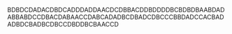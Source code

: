 BDBDCDADACDBDCADDDADDAACDCDBBACDDBDDDDBCBDBDBAABDADABBABDCCDBACDABAACCDABCADADBCDBADCDBCCCBBDADCCACBADADBDCBADBCDBCCDBDDBCBAACCD
